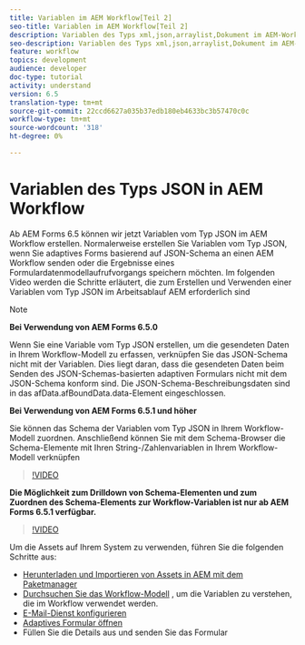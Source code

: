 ```yaml
---
title: Variablen im AEM Workflow[Teil 2]
seo-title: Variablen im AEM Workflow[Teil 2]
description: Variablen des Typs xml,json,arraylist,Dokument im AEM-Workflow verwenden
seo-description: Variablen des Typs xml,json,arraylist,Dokument im AEM-Workflow verwenden
feature: workflow
topics: development
audience: developer
doc-type: tutorial
activity: understand
version: 6.5
translation-type: tm+mt
source-git-commit: 22ccd6627a035b37edb180eb4633bc3b57470c0c
workflow-type: tm+mt
source-wordcount: '318'
ht-degree: 0%

---
```


# Variablen des Typs JSON in AEM Workflow

Ab AEM Forms 6.5 können wir jetzt Variablen vom Typ JSON im AEM Workflow erstellen. Normalerweise erstellen Sie Variablen vom Typ JSON, wenn Sie adaptives Forms basierend auf JSON-Schema an einen AEM Workflow senden oder die Ergebnisse eines Formulardatenmodellaufrufvorgangs speichern möchten. Im folgenden Video werden die Schritte erläutert, die zum Erstellen und Verwenden einer Variablen vom Typ JSON im Arbeitsablauf AEM erforderlich sind
>[!NOTE]

**Bei Verwendung von AEM Forms 6.5.0**

Wenn Sie eine Variable vom Typ JSON erstellen, um die gesendeten Daten in Ihrem Workflow-Modell zu erfassen, verknüpfen Sie das JSON-Schema nicht mit der Variablen. Dies liegt daran, dass die gesendeten Daten beim Senden des JSON-Schemas-basierten adaptiven Formulars nicht mit dem JSON-Schema konform sind. Die JSON-Schema-Beschreibungsdaten sind in das afData.afBoundData.data-Element eingeschlossen.

**Bei Verwendung von AEM Forms 6.5.1 und höher**

Sie können das Schema der Variablen vom Typ JSON in Ihrem Workflow-Modell zuordnen. Anschließend können Sie mit dem Schema-Browser die Schema-Elemente mit Ihren String-/Zahlenvariablen in Ihrem Workflow-Modell verknüpfen

>[!VIDEO](https://video.tv.adobe.com/v/26444?quality=12&learn=on)

**Die Möglichkeit zum Drilldown von Schema-Elementen und zum Zuordnen des Schema-Elements zur Workflow-Variablen ist nur ab AEM Forms 6.5.1 verfügbar.**

>[!VIDEO](https://video.tv.adobe.com/v/28097?quality=12&learn=on)

Um die Assets auf Ihrem System zu verwenden, führen Sie die folgenden Schritte aus:

* [Herunterladen und Importieren von Assets in AEM mit dem Paketmanager](assets/jsonandstringvariable.zip)
* [Durchsuchen Sie das Workflow-Modell](http://localhost:4502/editor.html/conf/global/settings/workflow/models/jsonvariable.html) , um die Variablen zu verstehen, die im Workflow verwendet werden.
* [E-Mail-Dienst konfigurieren](https://helpx.adobe.com/experience-manager/6-5/sites/administering/using/notification.html#ConfiguringtheMailService)
* [Adaptives Formular öffnen](http://localhost:4502/content/dam/formsanddocuments/afbasedonjson/jcr:content?wcmmode=disabled)
* Füllen Sie die Details aus und senden Sie das Formular
